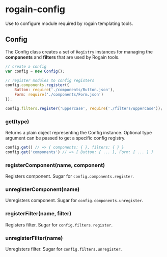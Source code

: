 # rogain-config

Use to configure module required by rogain templating tools.

## Config

The Config class creates a set of `Registry` instances for managing the __components__ and __filters__ that are used by Rogain tools.

```js
// create a config 
var config = new Config();

// register modules to config registers
config.components.register({
    Button: require('./components/Button.json'),
    Form: require('./components/Form.json')
});

config.filters.register('uppercase', require('./filters/uppercase'));
```

### get(type)

Returns a plain object representing the Config instance.  Optional type argument can be passed to get a specific config registry.

```js
config.get() // => { components: { }, filters: { } }
config.get('components') // => { Button: { ... }, Form: { ... } }
```

### registerComponent(name, component)

Registers component. Sugar for `config.components.register`.

### unregisterComponent(name)

Unregisters component. Sugar for `config.components.unregister`.

### registerFilter(name, filter)

Registers filter. Sugar for `config.filters.register`.

### unregisterFilter(name)

Unregisters filter. Sugar for `config.filters.unregister`.
